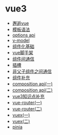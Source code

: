 # vue3
+ [邂逅vue](./001-%E9%82%82%E9%80%85vue.md)
+ [模板语法](./002-%E6%A8%A1%E6%9D%BF%E8%AF%AD%E6%B3%95.md)
+ [options api](./003-options%20api.md)
+ [v-model](./004-v-model.md)
+ [组件化基础](./005-%E7%BB%84%E4%BB%B6%E5%8C%96%E5%9F%BA%E7%A1%80.md)
+ [vue脚手架](./006-vue%E8%84%9A%E6%89%8B%E6%9E%B6.md)
+ [组件间通信](./007-%E7%BB%84%E4%BB%B6%E9%97%B4%E9%80%9A%E4%BF%A1.md)
+ [插槽](./008-%E6%8F%92%E6%A7%BD.md)
+ [非父子组件之间通信](./009-%E9%9D%9E%E7%88%B6%E5%AD%90%E7%BB%84%E4%BB%B6%E4%B9%8B%E9%97%B4%E9%80%9A%E4%BF%A1.md)
+ [组件补充](./010-%E7%BB%84%E4%BB%B6%E8%A1%A5%E5%85%85.md)
+ [composition api(一)](./011-composition%20api(%E4%B8%80).md)
+ [composition api(二)](./012-composition%20api(%E4%BA%8C).md)
+ [vue3知识点补充](./013-vue3%E7%9F%A5%E8%AF%86%E7%82%B9%E8%A1%A5%E5%85%85.md)
+ [vue-router(一)](./014-vue-router(%E4%B8%80).md)
+ [vue-router(二)](./015-vue-router(%E4%BA%8C).md)
+ [vuex(一)](./016-vuex(%E4%B8%80).md)
+ [vuex(二)](./017-vuex(%E4%BA%8C).md)
+ [pinia](./018-pinia.md)
